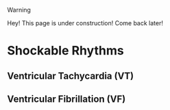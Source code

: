 >[!WARNING]
>Hey! This page is under construction! Come back later!

# Shockable Rhythms



## Ventricular Tachycardia (VT)



## Ventricular Fibrillation (VF)

